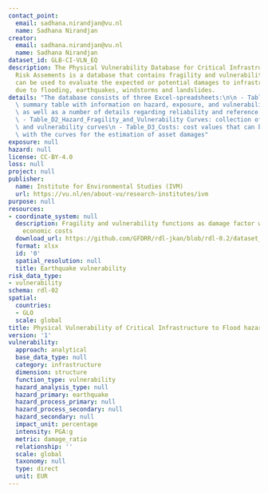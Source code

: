 ```yaml
---
contact_point:
  email: sadhana.nirandjan@vu.nl
  name: Sadhana Nirandjan
creator:
  email: sadhana.nirandjan@vu.nl
  name: Sadhana Nirandjan
dataset_id: GLB-CI-VLN_EQ
description: The Physical Vulnerability Database for Critical Infrastructure Hazard
  Risk Assements is a database that contains fragility and vulnerability curves that
  can be used to evaluate the expected or potential damages to infrastructure assets
  due to flooding, earthquakes, windstorms and landslides.
details: "The database consists of three Excel-spreadsheets:\n\n - Table_D1_Summary_CI_Vulnerability_Data:\
  \ summary table with information on hazard, exposure, and vulnerability characteristics\
  \ as well as a number of details regarding reliability and reference purposes.\n\
  \ - Table_D2_Hazard_Fragility_and_Vulnerability Curves: collection of fragility\
  \ and vulnerability curves\n - Table_D3_Costs: cost values that can be used in combination\
  \ with the curves for the estimation of asset damages"
exposure: null
hazard: null
license: CC-BY-4.0
loss: null
project: null
publisher:
  name: Institute for Environmental Studies (IVM)
  url: https://vu.nl/en/about-vu/research-institutes/ivm
purpose: null
resources:
- coordinate_system: null
  description: Fragility and vulnerability functions as damage factor with associated
    economic costs
  download_url: https://github.com/GFDRR/rdl-jkan/blob/rdl-0.2/dataset_download/CI_VLN-EQ.zip
  format: xlsx
  id: '0'
  spatial_resolution: null
  title: Earthquake vulnerability
risk_data_type:
- vulnerability
schema: rdl-02
spatial:
  countries:
  - GLO
  scale: global
title: Physical Vulnerability of Critical Infrastructure to Flood hazard
version: '1'
vulnerability:
  approach: analytical
  base_data_type: null
  category: infrastructure
  dimension: structure
  function_type: vulnerability
  hazard_analysis_type: null
  hazard_primary: earthquake
  hazard_process_primary: null
  hazard_process_secondary: null
  hazard_secondary: null
  impact_unit: percentage
  intensity: PGA:g
  metric: damage_ratio
  relationship: ''
  scale: global
  taxonomy: null
  type: direct
  unit: EUR
---
```

